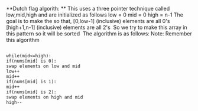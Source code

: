 **Dutch flag algorith:
**
This uses a three pointer technique called low,mid,high and are initialized as follows
low = 0
mid = 0
high = n-1
​
The goal is to make the so that, [0,low-1] (inclusive) elements are all 0's
[high+1,n-1] (inclusive) elements are all 2's
​
So we try to make this array in this pattern so it will be sorted
​
The algorithm is as follows:
Note: Remember this algorithm
​
```
​
while(mid<=high):
if(nums[mid] is 0):
swap elements on low and mid
low++
mid++
if(nums[mid] is 1):
mid++
if(nums[mid] is 2):
swap elements on high and mid
high--
```
​
​
​
​